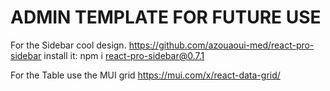 # ADMIN TEMPLATE FOR FUTURE USE

For the Sidebar cool design.
https://github.com/azouaoui-med/react-pro-sidebar
install it: npm i react-pro-sidebar@0.7.1

For the Table use the MUI grid
https://mui.com/x/react-data-grid/
